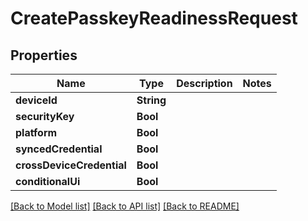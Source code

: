 # CreatePasskeyReadinessRequest

## Properties
Name | Type | Description | Notes
------------ | ------------- | ------------- | -------------
**deviceId** | **String** |  | 
**securityKey** | **Bool** |  | 
**platform** | **Bool** |  | 
**syncedCredential** | **Bool** |  | 
**crossDeviceCredential** | **Bool** |  | 
**conditionalUi** | **Bool** |  | 

[[Back to Model list]](../README.md#documentation-for-models) [[Back to API list]](../README.md#documentation-for-api-endpoints) [[Back to README]](../README.md)


